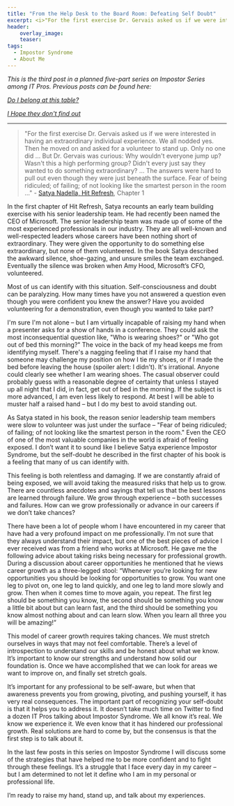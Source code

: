 ```yaml
---
title: "From the Help Desk to the Board Room: Defeating Self Doubt"
excerpt: <i>"For the first exercise Dr. Gervais asked us if we were interested in having an extraordinary individual experience. We all nodded yes. Then he moved on and asked for a volunteer to stand up. Only no one did …"</i>
header:
    overlay_image:
    teaser:
tags:
  - Impostor Syndrome
  - About Me
---
```


_This is the third post in a planned five-part series on Impostor Series among IT Pros. Previous posts can be found here:_

_[Do I belong at this table?](https://www.modernendpoint.com/managed/do-i-belong-at-this-table)_


_[I Hope they don't find out](https://www.modernendpoint.com/managed/i-hope-they-dont-notice-why-we-experience-impostor-syndrome)_

___

>"For the first exercise Dr. Gervais asked us if we were interested in having an extraordinary individual experience. We all nodded yes. Then he moved on and asked for a volunteer to stand up. Only no one did … But Dr. Gervais was curious: Why wouldn't everyone jump up? Wasn't this a high performing group? Didn't every just say they wanted to do something extraordinary? … The answers were hard to pull out even though they were just beneath the surface. Fear of being ridiculed; of failing; of not looking like the smartest person in the room …" - [Satya Nadella, Hit Refresh](https://news.microsoft.com/hitrefresh/), Chapter 1

In the first chapter of Hit Refresh, Satya recounts an early team building exercise with his senior leadership team. He had recently been named the CEO of Microsoft. The senior leadership team was made up of some of the most experienced professionals in our industry. They are all well-known and well-respected leaders whose careers have been nothing short of extraordinary. They were given the opportunity to do something else extraordinary, but none of them volunteered. In the book Satya described the awkward silence, shoe-gazing, and unsure smiles the team exchanged. Eventually the silence was broken when Amy Hood, Microsoft’s CFO, volunteered.
 
Most of us can identify with this situation. Self-consciousness and doubt can be paralyzing. How many times have you not answered a question even though you were confident you knew the answer? Have you avoided volunteering for a demonstration, even though you wanted to take part? 

I'm sure I'm not alone – but I am virtually incapable of raising my hand when a presenter asks for a show of hands in a conference. They could ask the most inconsequential question like, "Who is wearing shoes?" or "Who got out of bed this morning?" The voice in the back of my head keeps me from identifying myself. There's a nagging feeling that if I raise my hand that someone may challenge my position on how I tie my shoes, or if I made the bed before leaving the house (spoiler alert: I didn't). It's irrational. Anyone could clearly see whether I am wearing shoes. The casual observer could probably guess with a reasonable degree of certainty that unless I stayed up all night that I did, in fact, get out of bed in the morning. If the subject is more advanced, I am even less likely to respond. At best I will be able to muster half a raised hand – but I do my best to avoid standing out.
 
As Satya stated in his book, the reason senior leadership team members were slow to volunteer was just under the surface – "Fear of being ridiculed; of failing; of not looking like the smartest person in the room." Even the CEO of one of the most valuable companies in the world is afraid of feeling exposed. I don’t want it to sound like I believe Satya experience Impostor Syndrome, but the self-doubt he described in the first chapter of his book is a feeling that many of us can identify with.
 
This feeling is both relentless and damaging. If we are constantly afraid of being exposed, we will avoid taking the measured risks that help us to grow. There are countless anecdotes and sayings that tell us that the best lessons are learned through failure. We grow through experience – both successes and failures. How can we grow professionally or advance in our careers if we don’t take chances?
 
There have been a lot of people whom I have encountered in my career that have had a very profound impact on me professionally. I’m not sure that they always understand their impact, but one of the best pieces of advice I ever received was from a friend who works at Microsoft. He gave me the following advice about taking risks being necessary for professional growth. During a discussion about career opportunities he mentioned that he views career growth as a three-legged stool: “Whenever you’re looking for new opportunities you should be looking for opportunities to grow. You want one leg to pivot on, one leg to land quickly, and one leg to land more slowly and grow. Then when it comes time to move again, you repeat. The first leg should be something you know, the second should be something you know a little bit about but can learn fast, and the third should be something you know almost nothing about and can learn slow. When you learn all three you will be amazing!”
 
This model of career growth requires taking chances. We must stretch ourselves in ways that may not feel comfortable. There’s a level of introspection to understand our skills and be honest about what we know. It’s important to know our strengths and understand how solid our foundation is. Once we have accomplished that we can look for areas we want to improve on, and finally set stretch goals.
 
It’s important for any professional to be self-aware, but when that awareness prevents you from growing, pivoting, and pushing yourself, it has very real consequences. The important part of recognizing your self-doubt is that it helps you to address it. It doesn’t take much time on Twitter to find a dozen IT Pros talking about Impostor Syndrome. We all know it’s real. We know we experience it. We even know that it has hindered our professional growth. Real solutions are hard to come by, but the consensus is that the first step is to talk about it.
 
In the last few posts in this series on Impostor Syndrome I will discuss some of the strategies that have helped me to be more confident and to fight through these feelings. It’s a struggle that I face every day in my career – but I am determined to not let it define who I am in my personal or professional life.
 
I’m ready to raise my hand, stand up, and talk about my experiences.
 